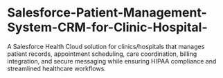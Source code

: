 # Salesforce-Patient-Management-System-CRM-for-Clinic-Hospital-
A Salesforce Health Cloud solution for clinics/hospitals that manages patient records, appointment scheduling, care coordination, billing integration, and secure messaging while ensuring HIPAA compliance and streamlined healthcare workflows.
